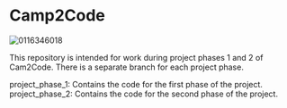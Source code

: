 # Camp2Code

![0116346018](https://github.com/user-attachments/assets/5e56714d-5aeb-4f7f-9bad-7b57a666ffa1)

This repository is intended for work during project phases 1 and 2 of Cam2Code.
There is a separate branch for each project phase.

project_phase_1: Contains the code for the first phase of the project.
project_phase_2: Contains the code for the second phase of the project.
